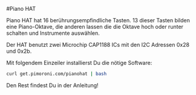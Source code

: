 <!--
---
name: Piano HAT
class: board
type: alle
formfactor: HAT
manufacturer: Pimoroni
image: 'image.png'
url: https://github.com/pimoroni/piano-hat
description: Ein kleines Pi Piano mit 16 berührungsempfindlichen Tasten
pincount: 40
i2c:
  '0x28':
    name: Cap Touch A
    device: cap1188
    datasheet: http://ww1.microchip.com/downloads/en/DeviceDoc/CAP1188%20.pdf
  '0x2b':
    name: Cap Touch B
    device: cap1188
    datasheet: http://ww1.microchip.com/downloads/en/DeviceDoc/CAP1188%20.pdf
pin:
  3:
    mode: i2c
  5:
    mode: i2c
  7:
    name: Alert A
    mode: input
  11:
    name: Reset A
    mode: output
  13:
    name: Alert B
    mode: input
  15:
    name: Reset B
    mode: output
-->
#Piano HAT

Piano HAT hat 16 berührungsempfindliche Tasten. 13 dieser Tasten bilden eine Piano-Oktave, die anderen lassen die die Oktave hoch oder runter schalten und Instrumente auswählen.

Der HAT benutzt zwei Microchip CAP1188 ICs mit den I2C Adressen 0x28 und 0x2b.

Mit folgendem Einzeiler installierst Du die nötige Software:

```bash
curl get.pimoroni.com/pianohat | bash
```

Den Rest findest Du in der Anleitung!
